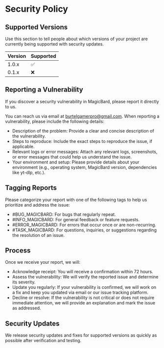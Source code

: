 # Security Policy

## Supported Versions

Use this section to tell people about which versions of your project are
currently being supported with security updates.

| Version | Supported          |
| ------- | ------------------ |
| 1.0.x   | :white_check_mark: |
| 0.1.x   | :x: |

## Reporting a Vulnerability

If you discover a security vulnerability in MagicBard, please report it directly to us.

You can reach us via email at burtelgamerpro@gmail.com. When reporting a vulnerability, please include the following details:

- Description of the problem: Provide a clear and concise description of the vulnerability.
- Steps to reproduce: Include the exact steps to reproduce the issue, if applicable.
- Relevant logs or error messages: Attach any relevant logs, screenshots, or error messages that could help us understand the issue.
- Your environment and setup: Please provide details about your environment (e.g., operating system, MagicBard version, dependencies like yt-dlp, etc.).

## Tagging Reports
Please categorize your report with one of the following tags to help us prioritize and address the issue:

- #BUG_MAGICBARD: For bugs that regularly repeat.
- #INFO_MAGICBARD: For general feedback or feature requests.
- #ERROR_MAGICBARD: For errors that occur once or are non-recurring.
- #TASK_MAGICBARD: For questions, inquiries, or suggestions regarding the resolution of an issue.

## Process
Once we receive your report, we will:

- Acknowledge receipt: You will receive a confirmation within 72 hours.
- Assess the vulnerability: We will verify the reported issue and determine its severity.
- Update you regularly: If your vulnerability is confirmed, we will work on a fix and keep you updated via email or our issue tracking platform.
- Decline or resolve: If the vulnerability is not critical or does not require immediate attention, we will provide an explanation and mark the issue as addressed.

## Security Updates
We release security updates and fixes for supported versions as quickly as possible after verification and testing.
